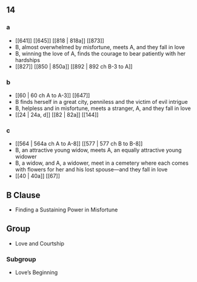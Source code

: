 ## 14
### a
- [[641]] [[645]] [[818 | 818a]] [[873]] 
- B, almost overwhelmed by misfortune, meets A, and they fall in love
- B, winning the love of A, finds the courage to bear patiently with her hardships
- [[827]] [[850 | 850a]] [[892 | 892 ch B-3 to A]] 

### b
- [[60 | 60 ch A to A-3]] [[647]] 
- B finds herself in a great city, penniless and the victim of evil intrigue
- B, helpless and in misfortune, meets a stranger, A, and they fall in love
- [[24 | 24a, d]] [[82 | 82a]] [[144]] 

### c
- [[564 | 564a ch A to A-8]] [[577 | 577 ch B to B-8]] 
- B, an attractive young widow, meets A, an equally attractive young widower
- B, a widow, and A, a widower, meet in a cemetery where each comes with flowers for her and his lost spouse—and they fall in love
- [[40 | 40a]] [[67]] 

## B Clause
- Finding a Sustaining Power in Misfortune

## Group
- Love and Courtship

### Subgroup
- Love’s Beginning

